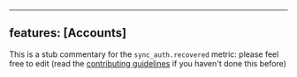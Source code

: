 
---
features: [Accounts]
---

This is a stub commentary for the `sync_auth.recovered` metric: please feel free to edit (read the
[contributing guidelines](https://github.com/mozilla/glean-annotations/blob/main/CONTRIBUTING.md)
if you haven't done this before)
